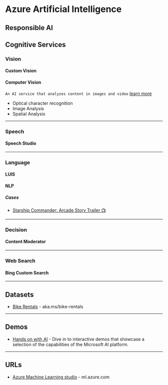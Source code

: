 # Azure Artificial Intelligence

## Responsible AI

## Cognitive Services

### Vision
#### Custom Vision
#### Computer Vision
`An AI service that analyzes content in images and video` [learn more](https://docs.microsoft.com/en-us/azure/cognitive-services/computer-vision/)
* Optical character recognition
* Image Analysis
* Spatial Analysis



-----

### Speech
#### Speech Studio

-----

### Language
#### LUIS
#### NLP

##### Cases
* [Starship Commander: Arcade Story Trailer :tv:](https://youtu.be/Oq3dnkY4XWg)

-----

### Decision
#### Content Moderator

-----
### Web Search
#### Bing Custom Search

-----

## Datasets
* [Bike Rentals](https://aka.ms/bike-rentals) - aka.ms/bike-rentals


-----
## Demos
* [Hands on with AI](https://aidemos.microsoft.com/) - Dive in to interactive demos that showcase a selection of the capabilities of the Microsoft AI platform.

-----
## URLs
* [Azure Machine Learning studio](https://ml.azure.com/) - ml.azure.com
